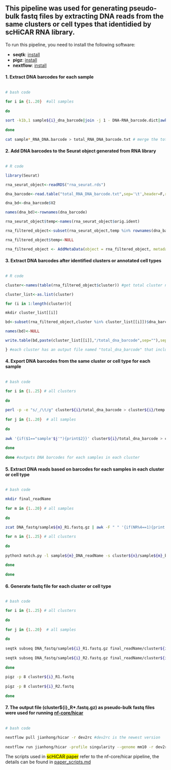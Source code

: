 ## This pipeline was used for generating pseudo-bulk fastq files by extracting DNA reads from the same clusters or cell types that identidied by scHiCAR RNA library.

To run this pipeline, you need to install the following software:
- **seqtk**: [install](https://github.com/lh3/seqtk)
- **pigz**: [install](https://zlib.net/pigz/)
- **nextflow**: [install](https://www.nextflow.io/docs/latest/install.html)
  
#### 1. Extract DNA barcodes for each sample
```bash

# bash code

for i in {1..20}  #all samples 
  
do
  
sort -k1b,1 sample${i}_dna_barcode|join -j 1 - DNA-RNA_barcode.dict|awk '{print"sample'$i'_"$2"\tsample'$i'_"$1}' OFS='\t' > sample${i}_RNA_DNA.barcode # the 1st column is RNA barcode and 2nd column is matched DNA barcode  
  
done  
  
cat sample*_RNA_DNA.barcode > total_RNA_DNA_barcode.txt # merge the total samples together that are used in the 'dna_barcode.R' script  

```
#### 2. Add DNA barcodes to the Seurat object generated from RNA library
```r

# R code

library(Seurat)

rna_seurat_object<-readRDS("rna_seurat.rds")

dna_barcode<-read.table("total_RNA_DNA_barcode.txt",sep='\t',header=F,row.names=1) #1st column is RNA barcode and 2nd column is DNA barcode

dna_bd<-dna_barcode$V2

names(dna_bd)<-rownames(dna_barcode)

rna_seurat_object$temp<-names(rna_seurat_object$orig.ident)

rna_filtered_object<-subset(rna_seurat_object,temp %in% rownames(dna_barcode)) #filter out cells without matched DNA barcodes

rna_filtered_object$temp<-NULL

rna_filtered_object <- AddMetaData(object = rna_filtered_object, metadata = dna_bd,col.name = 'dna_barcode')

```

#### 3. Extract DNA barcodes after identified clusters or annotated cell types
```r

# R code

cluster<-names(table(rna_filtered_object$cluster)) #get total cluster name

cluster_list<-as.list(cluster)

for (i in 1:length(cluster)){

mkdir cluster_list[[i]]

bd<-subset(rna_filtered_object,cluster %in% cluster_list[[i]])$dna_barcode

names(bd)<-NULL

write.table(bd,paste(cluster_list[[i]],"/total_dna_barcode",sep=""),sep="\t",quote=FALSE,col.names=FALSE,row.names=FALSE)

} #each cluster has an output file named "total_dna_barcode" that includes mixed samples

```


#### 4. Export DNA barcodes from the same cluster or cell type for each sample
```bash  

# bash code

for i in {1..25} # all clusters
  
do
  
perl -p -e "s/_/\t/g" cluster${i}/total_dna_barcode > cluster${i}/temp && mv cluster${i}/temp cluster${i}/total_dna_barcode # split DNA barcode lines: 1st column is sampleID and 2nd column is DNA barcodes; "total_dna_barcode" files were generated by "dna_barcode.R"
  
for j in {1..20}  # all samples  
  
do
  
awk '{if($1=="sample'$j'"){print$2}}' cluster${i}/total_dna_barcode > cluster${i}/sample${j}_barcode.txt  
  
done  
  
done #outputs DNA barcodes for each samples in each cluster  
```
  
#### 5. Extract DNA reads based on barcodes for each samples in each cluster or cell type
```bash

# bash code

mkdir final_readName  
  
for m in {1..20} # all samples  
  
do
  
zcat DNA_fastq/sample${m}_R1.fastq.gz | awk -F " " '{if(NR%4==1){print $1}}' > sample${m}_DNA_readName # extract all read names from read1 fastq file 

for n in {1..25} # all clusters  
  
do
  
python3 match.py -l sample${m}_DNA_readName -s cluster${n}/sample${m}_barcode.txt -o final_readName/cluster${n}_sample${m}_readName  
  
done  
  
done  
```
  
#### 6. Generate fastq file for each cluster or cell type
```bash

# bash code

for i in {1..25} # all clusters  
  
do
  
for j in {1..20}  # all samples  
  
do
  
seqtk subseq DNA_fastq/sample${i}_R1.fastq.gz final_readName/cluster${i}_sample${j}_readName >> cluster${i}_R1.fastq  
  
seqtk subseq DNA_fastq/sample${i}_R2.fastq.gz final_readName/cluster${i}_sample${j}_readName >> cluster${i}_R2.fastq  
  
done  
  
pigz -p 8 cluster${i}_R1.fastq  
  
pigz -p 8 cluster${i}_R2.fastq  
  
done  
```
  
#### 7. The output file (cluster${i}_R*.fastq.gz) as pseudo-bulk fastq files were used for running [nf-core/hicar](https://github.com/jianhong/hicar/tree/dev2rc)
```bash

# bash code

nextflow pull jianhong/hicar -r dev2rc #dev2rc is the newest version  
  
nextflow run jianhong/hicar -profile singularity --genome mm10 -r dev2rc --input samplesheet.csv --skip_fastqc --skip_cutadapt --outdir result --skip_interactions --skip_tads --skip_diff_analysis --skip_peak_qc --skip_igv --skip_trackhub --skip_circos --pairtools_parse_version parse2 -resume
```  
The scripts used in <mark>scHiCAR paper</mark> refer to the nf-core/hicar pipeline, the details can be found in [paper_scripts.md](https://github.com/monnneee/scHiCAR/blob/main/3_create_pseudo-bulk_fastq/paper_scripts.md)
